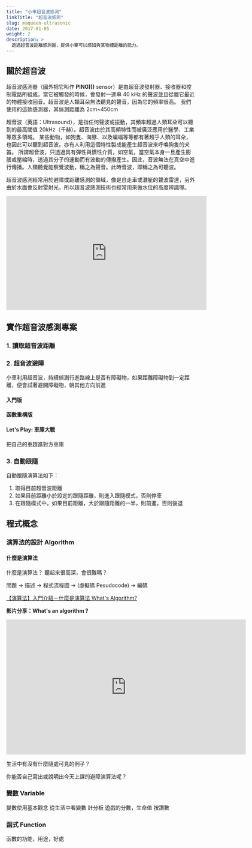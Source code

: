 ```yaml
---
title: "小車超音波感測"
linkTitle: "超音波感測"
slug: maqueen-ultrasonic
date: 2017-01-05
weight: 2
description: >
  透過超音波距離感測器，提供小車可以感知與某物體距離的能力。
---
```


## 關於超音波

超音波感測器（國外把它叫作 **PING)))** sensor）是由超音波發射器、接收器和控制電路所組成。當它被觸發的時候，會發射一連串 40 kHz 的聲波並且從離它最近的物體接收回音。超音波是人類耳朵無法聽見的聲音，因為它的頻率很高。
我們使用的這款感測器，其偵測距離為 2cm~450cm

超音波（英語：Ultrasound），是指任何聲波或振動，其頻率超過人類耳朵可以聽到的最高閾值 20kHz（千赫）。超音波由於其高頻特性而被廣泛應用於醫學、工業等眾多領域。
某些動物，如狗隻、海豚、以及蝙蝠等等都有著超乎人類的耳朵，也因此可以聽到超音波。亦有人利用這個特性製成能產生超音波來呼喚狗隻的犬笛。
所謂超音波，只透過具有彈性與慣性介質，如空氣，當空氣本身一旦產生膨脹或壓縮時，透過其分子的運動而有波動的傳撥產生。因此，音波無法在真空中進行傳播。人類聽覺能察覺波動，稱之為聲音。此時音波，即稱之為可聽波。

超音波感測經常用於避障或距離感測的領域，像是自走車或潛艇的聲波雷達，另外由於水面會反射雷射光，所以超音波感測技術也經常用來做水位的高度辨識喔。

<iframe width="535" height="304" src="https://www.youtube.com/embed/IQo16aCf2BE" frameborder="0" allow="accelerometer; autoplay; encrypted-media; gyroscope; picture-in-picture" allowfullscreen></iframe>

## 實作超音波感測專案

### 1. 讀取超音波距離

### 2. 超音波避障

小車利用超音波，持續偵測行進路線上是否有障礙物，如果距離障礙物到一定距離，便會試著避開障礙物，朝其他方向前進

#### 入門版

#### 函數重構版

#### Let's Play: 車庫大戰

把自己的車趕進對方車庫

### 3. 自動跟隨

自動跟隨演算法如下：

1. 取得目前超音波距離
1. 如果目前距離小於設定的跟隨距離，則進入跟隨模式，否則停車
1. 在跟隨模式中，如果目前距離，大於跟隨距離的一半，則前進，否則後退

## 程式概念

### 演算法的設計 Algorithm

#### 什麼是演算法

什麼是演算法？ 聽起來很高深，會很難嗎？

問題 -> 描述 -> 程式流程圖 -> (虛擬碼 Pesudocode) -> 編碼

<a href="https://jason-chen-1992.weebly.com/home/-whats-algorithm" target="_blank">【演算法】入門介紹－什麼是演算法 What's Algorithm?</a>

**影片分享：What's an algorithm ?**

<iframe width="640" height="360" src="https://www.youtube.com/embed/6hfOvs8pY1k" frameborder="0" allow="accelerometer; autoplay; encrypted-media; gyroscope; picture-in-picture" allowfullscreen></iframe>

生活中有沒有什麼隨處可見的例子？

你能否自己寫出或說明出今天上課的避障演算法呢？

### 變數 Variable

變數使用基本觀念
從生活中看變數
計分板
遊戲的分數，生命值
按讚數

### 函式 Function

函數的功能，用途，好處
